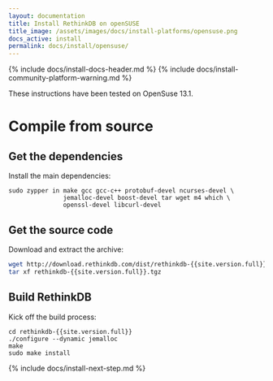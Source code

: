 ```yaml
---
layout: documentation
title: Install RethinkDB on openSUSE
title_image: /assets/images/docs/install-platforms/opensuse.png
docs_active: install
permalink: docs/install/opensuse/
---
```

{% include docs/install-docs-header.md %}
{% include docs/install-community-platform-warning.md %}

These instructions have been tested on OpenSuse 13.1.

# Compile from source #

## Get the dependencies ##

Install the main dependencies:

```
sudo zypper in make gcc gcc-c++ protobuf-devel ncurses-devel \
               jemalloc-devel boost-devel tar wget m4 which \
               openssl-devel libcurl-devel
```

## Get the source code ##

Download and extract the archive:

```bash
wget http://download.rethinkdb.com/dist/rethinkdb-{{site.version.full}}.tgz
tar xf rethinkdb-{{site.version.full}}.tgz
```

## Build RethinkDB ##

Kick off the build process:

```
cd rethinkdb-{{site.version.full}}
./configure --dynamic jemalloc
make
sudo make install
```

{% include docs/install-next-step.md %}
